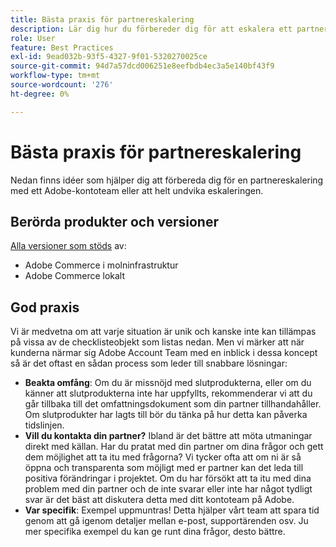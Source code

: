 ```yaml
---
title: Bästa praxis för partnereskalering
description: Lär dig hur du förbereder dig för att eskalera ett partnerproblem med ett kontoteam på Adobe Adobe eller hur du undviker eskalering.
role: User
feature: Best Practices
exl-id: 9ead032b-93f5-4327-9f01-5320270025ce
source-git-commit: 94d7a57dcd006251e8eefbdb4ec3a5e140bf43f9
workflow-type: tm+mt
source-wordcount: '276'
ht-degree: 0%

---
```


# Bästa praxis för partnereskalering

Nedan finns idéer som hjälper dig att förbereda dig för en partnereskalering med ett Adobe-kontoteam eller att helt undvika eskaleringen.

## Berörda produkter och versioner

[Alla versioner som stöds](../../../release/versions.md) av:

* Adobe Commerce i molninfrastruktur
* Adobe Commerce lokalt

## God praxis

Vi är medvetna om att varje situation är unik och kanske inte kan tillämpas på vissa av de checklisteobjekt som listas nedan. Men vi märker att när kunderna närmar sig Adobe Account Team med en inblick i dessa koncept så är det oftast en sådan process som leder till snabbare lösningar:

* **Beakta omfång**: Om du är missnöjd med slutprodukterna, eller om du känner att slutprodukterna inte har uppfyllts, rekommenderar vi att du går tillbaka till det omfattningsdokument som din partner tillhandahåller. Om slutprodukter har lagts till bör du tänka på hur detta kan påverka tidslinjen.
* **Vill du kontakta din partner?** Ibland är det bättre att möta utmaningar direkt med källan. Har du pratat med din partner om dina frågor och gett dem möjlighet att ta itu med frågorna? Vi tycker ofta att om ni är så öppna och transparenta som möjligt med er partner kan det leda till positiva förändringar i projektet. Om du har försökt att ta itu med dina problem med din partner och de inte svarar eller inte har något tydligt svar är det bäst att diskutera detta med ditt kontoteam på Adobe.
* **Var specifik**: Exempel uppmuntras! Detta hjälper vårt team att spara tid genom att gå igenom detaljer mellan e-post, supportärenden osv. Ju mer specifika exempel du kan ge runt dina frågor, desto bättre.
